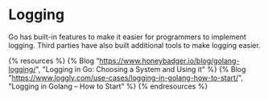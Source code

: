 # Logging

Go has built-in features to make it easier for programmers to implement logging. Third parties have also built additional tools to make logging easier.

{% resources %}
  {% Blog "https://www.honeybadger.io/blog/golang-logging/", "Logging in Go: Choosing a System and Using it" %}
  {% Blog "https://www.loggly.com/use-cases/logging-in-golang-how-to-start/", "Logging in Golang – How to Start" %}
{% endresources %}